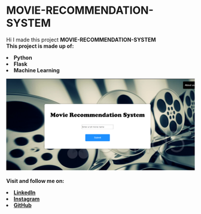 # MOVIE-RECOMMENDATION-SYSTEM
Hi I made this project <b> MOVIE-RECOMMENDATION-SYSTEM
<br>This project is made up of:
<li>Python
<li>Flask
<li>Machine Learning
    
  ![](/mproject/images/page1.png)
  <br><br><strong>Visit and follow me on:</strong>
<li><a href=
"https://www.linkedin.com/in/shreyas-nimbhore-7b2863107/">LinkedIn</a>
<li><a href=
"https://www.instagram.com/_mr.sadachari_/">Instagram</a>
<li><a href=
"https://github.com/shreyasn20">GitHub</a>
